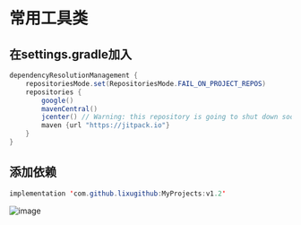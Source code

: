 # 常用工具类
## 在settings.gradle加入
```Java
dependencyResolutionManagement {
    repositoriesMode.set(RepositoriesMode.FAIL_ON_PROJECT_REPOS)
    repositories {
        google()
        mavenCentral()
        jcenter() // Warning: this repository is going to shut down soon
        maven {url "https://jitpack.io"}
    }
}
```
## 添加依赖
```Java
implementation 'com.github.lixugithub:MyProjects:v1.2'
```
![image](https://user-images.githubusercontent.com/21257157/156096835-c82736a1-f6e7-4348-9b4b-891e6204379e.png)


